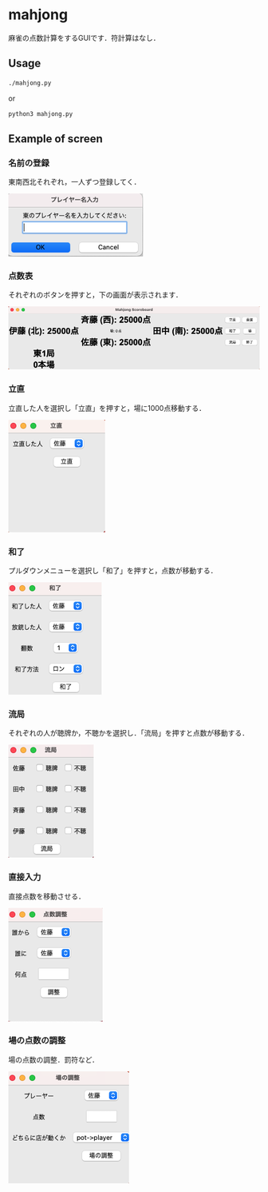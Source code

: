 # mahjong

麻雀の点数計算をするGUIです．符計算はなし．

## Usage

```bash
./mahjong.py
```

or

```bash
python3 mahjong.py
```

## Example of screen

### 名前の登録

東南西北それぞれ，一人ずつ登録してく．

![regist](https://github.com/ji-ua/mahjong/blob/main/images/regist.png)

### 点数表

それぞれのボタンを押すと，下の画面が表示されます．

![scoreboard](https://github.com/ji-ua/mahjong/blob/main/images/scoreboard.png)

### 立直

立直した人を選択し「立直」を押すと，場に1000点移動する．

![riichi](https://github.com/ji-ua/mahjong/blob/main/images/riichi.png)

### 和了

プルダウンメニューを選択し「和了」を押すと，点数が移動する．

![win](https://github.com/ji-ua/mahjong/blob/main/images/win.png)

### 流局

それぞれの人が聴牌か，不聴かを選択し．「流局」を押すと点数が移動する．

![draw](https://github.com/ji-ua/mahjong/blob/main/images/draw.png)

### 直接入力

直接点数を移動させる．

![adjust_score](https://github.com/ji-ua/mahjong/blob/main/images/adjust_score.png)

### 場の点数の調整

場の点数の調整．罰符など．

![adjust_pot](https://github.com/ji-ua/mahjong/blob/main/images/adjust_pot.png)
